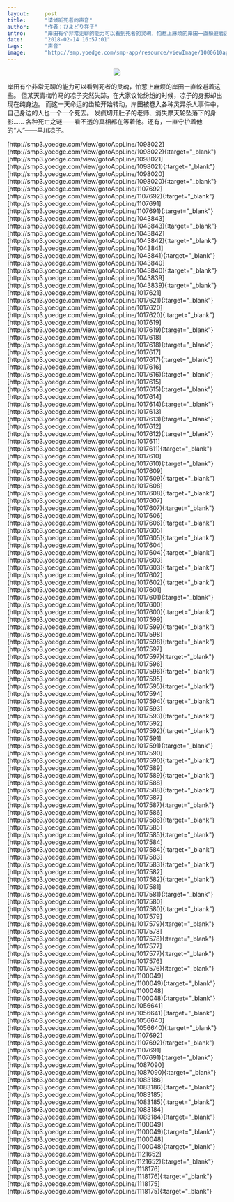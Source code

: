 ```yaml
---
layout:     post
title:      "请倾听死者的声音"
author:     "作者：ひよどり祥子"
intro:      "岸田有个非常无聊的能力可以看到死者的灵魂，怕惹上麻烦的岸田一直躲避着这些。 但某天青梅竹马的凉子突然失踪，在大家议论纷纷的时候，凉子的身影却出现在纯身边。 而这一天命运的齿轮开始转动，岸田被卷入各种灵异杀人事件中，自己身边的人也一个一个死去。 发疯切开肚子的老师、消失摩天轮坠落下的身影...... 各种死亡之谜——看不透的真相都在等着他。还有，一直守护着他的“人”——早川凉子。"
date:       "2018-02-14 16:57:01"
tags:       "声音"
image:      "http://smp.yoedge.com/smp-app/resource/viewImage/1000610appline.png"
---
```

<div style="text-align: center">
<p><img src="http://smp.yoedge.com/smp-app/resource/viewImage/1000610appline.png"/></p>
</div>
<p class="post-meta">
<span>岸田有个非常无聊的能力可以看到死者的灵魂，怕惹上麻烦的岸田一直躲避着这些。 但某天青梅竹马的凉子突然失踪，在大家议论纷纷的时候，凉子的身影却出现在纯身边。 而这一天命运的齿轮开始转动，岸田被卷入各种灵异杀人事件中，自己身边的人也一个一个死去。 发疯切开肚子的老师、消失摩天轮坠落下的身影...... 各种死亡之谜——看不透的真相都在等着他。还有，一直守护着他的“人”——早川凉子。</span>
</p>
[http://smp3.yoedge.com/view/gotoAppLine/1098022](http://smp3.yoedge.com/view/gotoAppLine/1098022){:target="_blank"}
[http://smp3.yoedge.com/view/gotoAppLine/1098021](http://smp3.yoedge.com/view/gotoAppLine/1098021){:target="_blank"}
[http://smp3.yoedge.com/view/gotoAppLine/1098020](http://smp3.yoedge.com/view/gotoAppLine/1098020){:target="_blank"}
[http://smp3.yoedge.com/view/gotoAppLine/1107692](http://smp3.yoedge.com/view/gotoAppLine/1107692){:target="_blank"}
[http://smp3.yoedge.com/view/gotoAppLine/1107691](http://smp3.yoedge.com/view/gotoAppLine/1107691){:target="_blank"}
[http://smp3.yoedge.com/view/gotoAppLine/1043843](http://smp3.yoedge.com/view/gotoAppLine/1043843){:target="_blank"}
[http://smp3.yoedge.com/view/gotoAppLine/1043842](http://smp3.yoedge.com/view/gotoAppLine/1043842){:target="_blank"}
[http://smp3.yoedge.com/view/gotoAppLine/1043841](http://smp3.yoedge.com/view/gotoAppLine/1043841){:target="_blank"}
[http://smp3.yoedge.com/view/gotoAppLine/1043840](http://smp3.yoedge.com/view/gotoAppLine/1043840){:target="_blank"}
[http://smp3.yoedge.com/view/gotoAppLine/1043839](http://smp3.yoedge.com/view/gotoAppLine/1043839){:target="_blank"}
[http://smp3.yoedge.com/view/gotoAppLine/1017621](http://smp3.yoedge.com/view/gotoAppLine/1017621){:target="_blank"}
[http://smp3.yoedge.com/view/gotoAppLine/1017620](http://smp3.yoedge.com/view/gotoAppLine/1017620){:target="_blank"}
[http://smp3.yoedge.com/view/gotoAppLine/1017619](http://smp3.yoedge.com/view/gotoAppLine/1017619){:target="_blank"}
[http://smp3.yoedge.com/view/gotoAppLine/1017618](http://smp3.yoedge.com/view/gotoAppLine/1017618){:target="_blank"}
[http://smp3.yoedge.com/view/gotoAppLine/1017617](http://smp3.yoedge.com/view/gotoAppLine/1017617){:target="_blank"}
[http://smp3.yoedge.com/view/gotoAppLine/1017616](http://smp3.yoedge.com/view/gotoAppLine/1017616){:target="_blank"}
[http://smp3.yoedge.com/view/gotoAppLine/1017615](http://smp3.yoedge.com/view/gotoAppLine/1017615){:target="_blank"}
[http://smp3.yoedge.com/view/gotoAppLine/1017614](http://smp3.yoedge.com/view/gotoAppLine/1017614){:target="_blank"}
[http://smp3.yoedge.com/view/gotoAppLine/1017613](http://smp3.yoedge.com/view/gotoAppLine/1017613){:target="_blank"}
[http://smp3.yoedge.com/view/gotoAppLine/1017612](http://smp3.yoedge.com/view/gotoAppLine/1017612){:target="_blank"}
[http://smp3.yoedge.com/view/gotoAppLine/1017611](http://smp3.yoedge.com/view/gotoAppLine/1017611){:target="_blank"}
[http://smp3.yoedge.com/view/gotoAppLine/1017610](http://smp3.yoedge.com/view/gotoAppLine/1017610){:target="_blank"}
[http://smp3.yoedge.com/view/gotoAppLine/1017609](http://smp3.yoedge.com/view/gotoAppLine/1017609){:target="_blank"}
[http://smp3.yoedge.com/view/gotoAppLine/1017608](http://smp3.yoedge.com/view/gotoAppLine/1017608){:target="_blank"}
[http://smp3.yoedge.com/view/gotoAppLine/1017607](http://smp3.yoedge.com/view/gotoAppLine/1017607){:target="_blank"}
[http://smp3.yoedge.com/view/gotoAppLine/1017606](http://smp3.yoedge.com/view/gotoAppLine/1017606){:target="_blank"}
[http://smp3.yoedge.com/view/gotoAppLine/1017605](http://smp3.yoedge.com/view/gotoAppLine/1017605){:target="_blank"}
[http://smp3.yoedge.com/view/gotoAppLine/1017604](http://smp3.yoedge.com/view/gotoAppLine/1017604){:target="_blank"}
[http://smp3.yoedge.com/view/gotoAppLine/1017603](http://smp3.yoedge.com/view/gotoAppLine/1017603){:target="_blank"}
[http://smp3.yoedge.com/view/gotoAppLine/1017602](http://smp3.yoedge.com/view/gotoAppLine/1017602){:target="_blank"}
[http://smp3.yoedge.com/view/gotoAppLine/1017601](http://smp3.yoedge.com/view/gotoAppLine/1017601){:target="_blank"}
[http://smp3.yoedge.com/view/gotoAppLine/1017600](http://smp3.yoedge.com/view/gotoAppLine/1017600){:target="_blank"}
[http://smp3.yoedge.com/view/gotoAppLine/1017599](http://smp3.yoedge.com/view/gotoAppLine/1017599){:target="_blank"}
[http://smp3.yoedge.com/view/gotoAppLine/1017598](http://smp3.yoedge.com/view/gotoAppLine/1017598){:target="_blank"}
[http://smp3.yoedge.com/view/gotoAppLine/1017597](http://smp3.yoedge.com/view/gotoAppLine/1017597){:target="_blank"}
[http://smp3.yoedge.com/view/gotoAppLine/1017596](http://smp3.yoedge.com/view/gotoAppLine/1017596){:target="_blank"}
[http://smp3.yoedge.com/view/gotoAppLine/1017595](http://smp3.yoedge.com/view/gotoAppLine/1017595){:target="_blank"}
[http://smp3.yoedge.com/view/gotoAppLine/1017594](http://smp3.yoedge.com/view/gotoAppLine/1017594){:target="_blank"}
[http://smp3.yoedge.com/view/gotoAppLine/1017593](http://smp3.yoedge.com/view/gotoAppLine/1017593){:target="_blank"}
[http://smp3.yoedge.com/view/gotoAppLine/1017592](http://smp3.yoedge.com/view/gotoAppLine/1017592){:target="_blank"}
[http://smp3.yoedge.com/view/gotoAppLine/1017591](http://smp3.yoedge.com/view/gotoAppLine/1017591){:target="_blank"}
[http://smp3.yoedge.com/view/gotoAppLine/1017590](http://smp3.yoedge.com/view/gotoAppLine/1017590){:target="_blank"}
[http://smp3.yoedge.com/view/gotoAppLine/1017589](http://smp3.yoedge.com/view/gotoAppLine/1017589){:target="_blank"}
[http://smp3.yoedge.com/view/gotoAppLine/1017588](http://smp3.yoedge.com/view/gotoAppLine/1017588){:target="_blank"}
[http://smp3.yoedge.com/view/gotoAppLine/1017587](http://smp3.yoedge.com/view/gotoAppLine/1017587){:target="_blank"}
[http://smp3.yoedge.com/view/gotoAppLine/1017586](http://smp3.yoedge.com/view/gotoAppLine/1017586){:target="_blank"}
[http://smp3.yoedge.com/view/gotoAppLine/1017585](http://smp3.yoedge.com/view/gotoAppLine/1017585){:target="_blank"}
[http://smp3.yoedge.com/view/gotoAppLine/1017584](http://smp3.yoedge.com/view/gotoAppLine/1017584){:target="_blank"}
[http://smp3.yoedge.com/view/gotoAppLine/1017583](http://smp3.yoedge.com/view/gotoAppLine/1017583){:target="_blank"}
[http://smp3.yoedge.com/view/gotoAppLine/1017582](http://smp3.yoedge.com/view/gotoAppLine/1017582){:target="_blank"}
[http://smp3.yoedge.com/view/gotoAppLine/1017581](http://smp3.yoedge.com/view/gotoAppLine/1017581){:target="_blank"}
[http://smp3.yoedge.com/view/gotoAppLine/1017580](http://smp3.yoedge.com/view/gotoAppLine/1017580){:target="_blank"}
[http://smp3.yoedge.com/view/gotoAppLine/1017579](http://smp3.yoedge.com/view/gotoAppLine/1017579){:target="_blank"}
[http://smp3.yoedge.com/view/gotoAppLine/1017578](http://smp3.yoedge.com/view/gotoAppLine/1017578){:target="_blank"}
[http://smp3.yoedge.com/view/gotoAppLine/1017577](http://smp3.yoedge.com/view/gotoAppLine/1017577){:target="_blank"}
[http://smp3.yoedge.com/view/gotoAppLine/1017576](http://smp3.yoedge.com/view/gotoAppLine/1017576){:target="_blank"}
[http://smp3.yoedge.com/view/gotoAppLine/1100049](http://smp3.yoedge.com/view/gotoAppLine/1100049){:target="_blank"}
[http://smp3.yoedge.com/view/gotoAppLine/1100048](http://smp3.yoedge.com/view/gotoAppLine/1100048){:target="_blank"}
[http://smp3.yoedge.com/view/gotoAppLine/1056641](http://smp3.yoedge.com/view/gotoAppLine/1056641){:target="_blank"}
[http://smp3.yoedge.com/view/gotoAppLine/1056640](http://smp3.yoedge.com/view/gotoAppLine/1056640){:target="_blank"}
[http://smp3.yoedge.com/view/gotoAppLine/1107692](http://smp3.yoedge.com/view/gotoAppLine/1107692){:target="_blank"}
[http://smp3.yoedge.com/view/gotoAppLine/1107691](http://smp3.yoedge.com/view/gotoAppLine/1107691){:target="_blank"}
[http://smp3.yoedge.com/view/gotoAppLine/1087090](http://smp3.yoedge.com/view/gotoAppLine/1087090){:target="_blank"}
[http://smp3.yoedge.com/view/gotoAppLine/1083186](http://smp3.yoedge.com/view/gotoAppLine/1083186){:target="_blank"}
[http://smp3.yoedge.com/view/gotoAppLine/1083185](http://smp3.yoedge.com/view/gotoAppLine/1083185){:target="_blank"}
[http://smp3.yoedge.com/view/gotoAppLine/1083184](http://smp3.yoedge.com/view/gotoAppLine/1083184){:target="_blank"}
[http://smp3.yoedge.com/view/gotoAppLine/1100049](http://smp3.yoedge.com/view/gotoAppLine/1100049){:target="_blank"}
[http://smp3.yoedge.com/view/gotoAppLine/1100048](http://smp3.yoedge.com/view/gotoAppLine/1100048){:target="_blank"}
[http://smp3.yoedge.com/view/gotoAppLine/1121652](http://smp3.yoedge.com/view/gotoAppLine/1121652){:target="_blank"}
[http://smp3.yoedge.com/view/gotoAppLine/1118176](http://smp3.yoedge.com/view/gotoAppLine/1118176){:target="_blank"}
[http://smp3.yoedge.com/view/gotoAppLine/1118175](http://smp3.yoedge.com/view/gotoAppLine/1118175){:target="_blank"}


